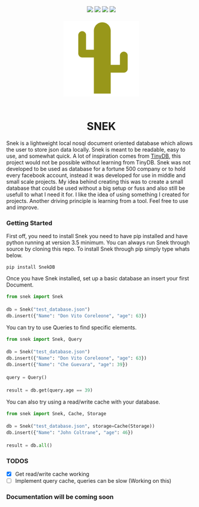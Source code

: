 <div align="center">
	<img src="https://img.shields.io/badge/version-v0.0.1-brightgreen">
	<img src="https://img.shields.io/badge/python-3.5%2B-brightgreen">
	<img src="https://img.shields.io/github/license/emit07/snek">
	<img src="https://shields.io/github/stars/emit07/snek?style=social"> 
</div>


<div align="center">
	<img width="200" height="200" style="margin: 20px" src="https://raw.githubusercontent.com/Emit07/snek/master/logo/snek.png">
</div>	

<h1 align="center">
	SNEK
</h1>

Snek is a lightweight local nosql document oriented database which allows the user to store json data locally. Snek is meant to be readable, easy to use, and somewhat quick. A lot of inspiration comes from [TinyDB](https://github.com/msiemens/tinydb), this project would not be possible without learning from TinyDB. Snek was not developed to be used as database for a fortune 500 company or to hold every facebook account, instead it was developed for use in middle and small scale projects. My idea behind creating this was to create a small database that could be used without a big setup or fuss and also still be usefull to what I need it for. I like the idea of using something I created for projects. Another driving principle is learning from a tool. Feel free to use and improve.

### Getting Started

First off, you need to install Snek you need to have pip installed and have python running at version 3.5 minimum. You can always run Snek through source by cloning this repo. To install Snek through pip simply type whats below.

```
pip install SnekDB
```

Once you have Snek installed, set up a basic database an insert your first Document.

```python
from snek import Snek

db = Snek("test_database.json")
db.insert({"Name": "Don Vito Coreleone", "age": 63})
```

You can try to use Queries to find specific elements.

```python
from snek import Snek, Query

db = Snek("test_database.json")
db.insert({"Name": "Don Vito Coreleone", "age": 63})
db.insert({"Name": "Che Guevara", "age": 39})

query = Query()

result = db.get(query.age == 39)
```

You can also try using a read/write cache with your database. 

```python
from snek import Snek, Cache, Storage

db = Snek("test_database.json", storage=Cache(Storage))
db.insert({"Name": "John Coltrane", "age": 46})

result = db.all()
```

### TODOS

* [x] Get read/write cache working
* [ ] Implement query cache, queries can be slow (Working on this)

### Documentation will be coming soon